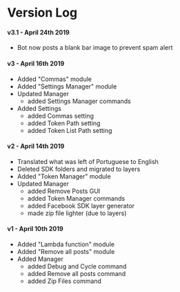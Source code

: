 # Version Log

#### v3.1 - April 24th 2019

- Bot now posts a blank bar image to prevent spam alert

#### v3 - April 16th 2019

+ Added "Commas" module
+ Added "Settings Manager" module
+ Updated Manager
  + added Settings Manager commands
+ Added Settings
  + added Commas setting
  + added Token Path setting
  + added Token List Path setting

#### v2 - April 14th 2019

- Translated what was left of Portuguese to English
- Deleted SDK folders and migrated to layers
- Added "Token Manager" module
- Updated Manager
  - added Remove Posts GUI
  - added Token Manager commands
  - added Facebook SDK layer generator
  - made zip file lighter (due to layers)

#### v1 - April 10th 2019

+ Added "Lambda function" module
+ Added "Remove all posts" module
+ Added Manager
  + added Debug and Cycle command
  + added Remove all posts command
  + added Zip Files command